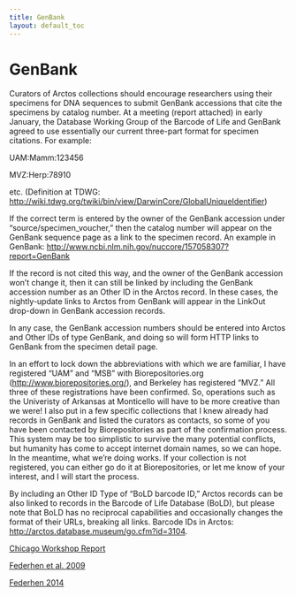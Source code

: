 ```yaml
---
title: GenBank
layout: default_toc
---
```


# GenBank

Curators of Arctos collections should encourage researchers using their
specimens for DNA sequences to submit GenBank accessions that cite the
specimens by catalog number. At a meeting (report attached) in early
January, the Database Working Group of the Barcode of Life and GenBank
agreed to use essentially our current three-part format for specimen
citations. For example:

UAM:Mamm:123456

MVZ:Herp:78910

etc. (Definition at TDWG:
<http://wiki.tdwg.org/twiki/bin/view/DarwinCore/GlobalUniqueIdentifier>)

If the correct term is entered by the owner of the GenBank accession
under “source/specimen\_voucher,” then the catalog number will appear on
the GenBank sequence page as a link to the specimen record. An example
in GenBank:
<http://www.ncbi.nlm.nih.gov/nuccore/157058307?report=GenBank>

If the record is not cited this way, and the owner of the GenBank
accession won’t change it, then it can still be linked by including the
GenBank accession number as an Other ID in the Arctos record. In these
cases, the nightly-update links to Arctos from GenBank will appear in
the LinkOut drop-down in GenBank accession records.

In any case, the GenBank accession numbers should be entered into Arctos
and Other IDs of type GenBank, and doing so will form HTTP links to
GenBank from the specimen detail page.

In an effort to lock down the abbreviations with which we are familiar,
I have registered “UAM” and “MSB” with Biorepositories.org
(http://www.biorepositories.org/), and Berkeley has registered “MVZ.”
All three of these registrations have been confirmed. So, operations
such as the Univeristy of Arkansas at Monticello will have to be more
creative than we were! I also put in a few specific collections that I
knew already had records in GenBank and listed the curators as contacts,
so some of you have been contacted by Biorepositories as part of the
confirmation process. This system may be too simplistic to survive the
many potential conflicts, but humanity has come to accept internet
domain names, so we can hope. In the meantime, what we’re doing works.
If your collection is not registered, you can either go do it at
Biorepositories, or let me know of your interest, and I will start the
process.

By including an Other ID Type of “BoLD barcode ID,” Arctos records can
be also linked to records in the Barcode of Life Database (BoLD), but
please note that BoLD has no reciprocal capabilities and occasionally
changes the format of their URLs, breaking all links. Barcode IDs in
Arctos: <http://arctos.database.museum/go.cfm?id=3104>.

[Chicago Workshop
Report](http://arctosdb.files.wordpress.com/2011/08/dbwgchicagoworkshopreport-final.pdf)

[Federhen et al. 2009](http://arctos.database.museum/media/10253751)

[Federhen 2014](https://www.ncbi.nlm.nih.gov/pubmed/25398905)
